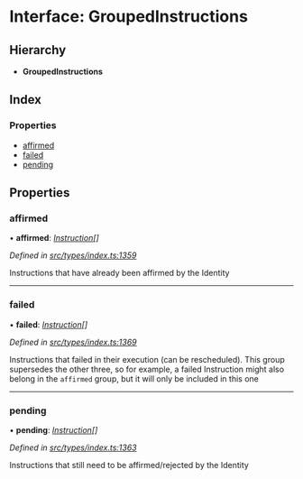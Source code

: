 # Interface: GroupedInstructions

## Hierarchy

* **GroupedInstructions**

## Index

### Properties

* [affirmed](groupedinstructions.md#affirmed)
* [failed](groupedinstructions.md#failed)
* [pending](groupedinstructions.md#pending)

## Properties

###  affirmed

• **affirmed**: *[Instruction](../classes/instruction.md)[]*

*Defined in [src/types/index.ts:1359](https://github.com/PolymathNetwork/polymesh-sdk/blob/31a16a34/src/types/index.ts#L1359)*

Instructions that have already been affirmed by the Identity

___

###  failed

• **failed**: *[Instruction](../classes/instruction.md)[]*

*Defined in [src/types/index.ts:1369](https://github.com/PolymathNetwork/polymesh-sdk/blob/31a16a34/src/types/index.ts#L1369)*

Instructions that failed in their execution (can be rescheduled).
  This group supersedes the other three, so for example, a failed Instruction
  might also belong in the `affirmed` group, but it will only be included in this one

___

###  pending

• **pending**: *[Instruction](../classes/instruction.md)[]*

*Defined in [src/types/index.ts:1363](https://github.com/PolymathNetwork/polymesh-sdk/blob/31a16a34/src/types/index.ts#L1363)*

Instructions that still need to be affirmed/rejected by the Identity
